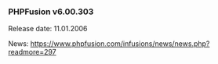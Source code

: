 ### PHPFusion v6.00.303
Release date: 11.01.2006

News: https://www.phpfusion.com/infusions/news/news.php?readmore=297
